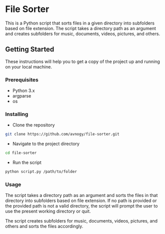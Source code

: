 # File Sorter

This is a Python script that sorts files in a given directory into subfolders based on file extension. The script takes a directory path as an argument and creates subfolders for music, documents, videos, pictures, and others.

## Getting Started

These instructions will help you to get a copy of the project up and running on your local machine.

### Prerequisites

- Python 3.x
- argparse
- os 

### Installing

- Clone the repository
```bash
git clone https://github.com/avnogy/file-sorter.git
```
- Navigate to the project directory
 ```bash
cd file-sorter
```
- Run the script
```bash
python script.py /path/to/folder
```

### Usage

The script takes a directory path as an argument and sorts the files in that directory into subfolders based on file extension. If no path is provided or the provided path is not a valid directory, the script will prompt the user to use the present working directory or quit.

The script creates subfolders for music, documents, videos, pictures, and others and sorts the files accordingly.
